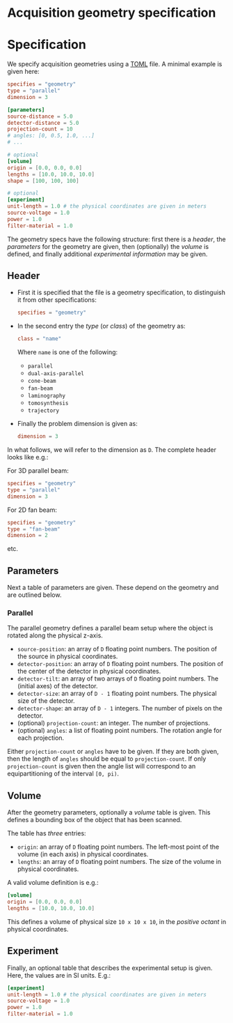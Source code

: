 # Acquisition geometry specification


# Specification

We specify acquisition geometries using a [TOML](https://github.com/toml-lang/toml/blob/master/versions/en/toml-v0.4.0.md) file. A minimal example is given here:

```toml
specifies = "geometry"
type = "parallel"
dimension = 3

[parameters]
source-distance = 5.0
detector-distance = 5.0
projection-count = 10
# angles: [0, 0.5, 1.0, ...]
# ...

# optional
[volume]
origin = [0.0, 0.0, 0.0]
lengths = [10.0, 10.0, 10.0]
shape = [100, 100, 100]

# optional
[experiment]
unit-length = 1.0 # the physical coordinates are given in meters
source-voltage = 1.0
power = 1.0
filter-material = 1.0
```

The geometry specs have the following structure: first there is a *header*, the *parameters* for the geometry are given, then (optionally) the *volume* is defined, and finally additional *experimental information* may be given.

## Header

- First it is specified that the file is a geometry specification, to distinguish it from other specifications:

    ```toml
    specifies = "geometry"
    ```

- In the second entry the *type* (or *class*) of the geometry as:

    ```toml
    class = "name"
    ```

    Where `name` is one of the following:
    - `parallel`
    - `dual-axis-parallel`
    - `cone-beam`
    - `fan-beam`
    - `laminography`
    - `tomosynthesis`
    - `trajectory`

- Finally the problem dimension is given as:

    ```toml
    dimension = 3
    ```

In what follows, we will refer to the dimension as `D`. The complete header looks like e.g.:

For 3D parallel beam:

```toml
specifies = "geometry"
type = "parallel"
dimension = 3
```

For 2D fan beam:

```toml
specifies = "geometry"
type = "fan-beam"
dimension = 2
```

etc.

## Parameters

Next a table of parameters are given. These depend on the geometry and are outlined below.

### Parallel

The parallel geometry defines a parallel beam setup where the object is rotated along the physical z-axis.

- `source-position`: an array of `D` floating point numbers. The position of the source in physical coordinates.
- `detector-position`: an array of `D` floating point numbers. The position of the center of the detector in physical coordinates.
- `detector-tilt`: an array of two arrays of `D` floating point numbers. The (initial axes) of the detector.
- `detector-size`: an array of `D - 1` floating point numbers. The physical size of the detector.
- `detector-shape`: an array of `D - 1` integers. The number of pixels on the detector.
- (optional) `projection-count`: an integer. The number of projections.
- (optional) `angles`: a list of floating point numbers. The rotation angle for each projection.

Either `projection-count` or `angles` have to be given. If they are both given, then the length of `angles` should be equal to `projection-count`. If only `projection-count` is given then the angle list will correspond to an equipartitioning of the interval `[0, pi)`.

## Volume

After the geometry parameters, optionally a *volume* table is given. This defines a bounding box of the object that has been scanned.

The table has *three* entries:
- `origin`: an array of `D` floating point numbers. The left-most point of the volume (in each axis) in physical coordinates.
- `lengths`: an array of `D` floating point numbers. The size of the volume in physical coordinates.

A valid volume definition is e.g.:

```toml
[volume]
origin = [0.0, 0.0, 0.0]
lengths = [10.0, 10.0, 10.0]
```

This defines a volume of physical size `10 x 10 x 10`, in the *positive octant* in physical coordinates.

## Experiment

Finally, an optional table that describes the experimental setup is given. Here, the values are in SI units. E.g.:

```toml
[experiment]
unit-length = 1.0 # the physical coordinates are given in meters
source-voltage = 1.0
power = 1.0
filter-material = 1.0
```
